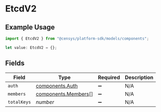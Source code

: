 # EtcdV2

## Example Usage

```typescript
import { EtcdV2 } from "@censys/platform-sdk/models/components";

let value: EtcdV2 = {};
```

## Fields

| Field                                                      | Type                                                       | Required                                                   | Description                                                |
| ---------------------------------------------------------- | ---------------------------------------------------------- | ---------------------------------------------------------- | ---------------------------------------------------------- |
| `auth`                                                     | [components.Auth](../../models/components/auth.md)         | :heavy_minus_sign:                                         | N/A                                                        |
| `members`                                                  | [components.Members](../../models/components/members.md)[] | :heavy_minus_sign:                                         | N/A                                                        |
| `totalKeys`                                                | *number*                                                   | :heavy_minus_sign:                                         | N/A                                                        |